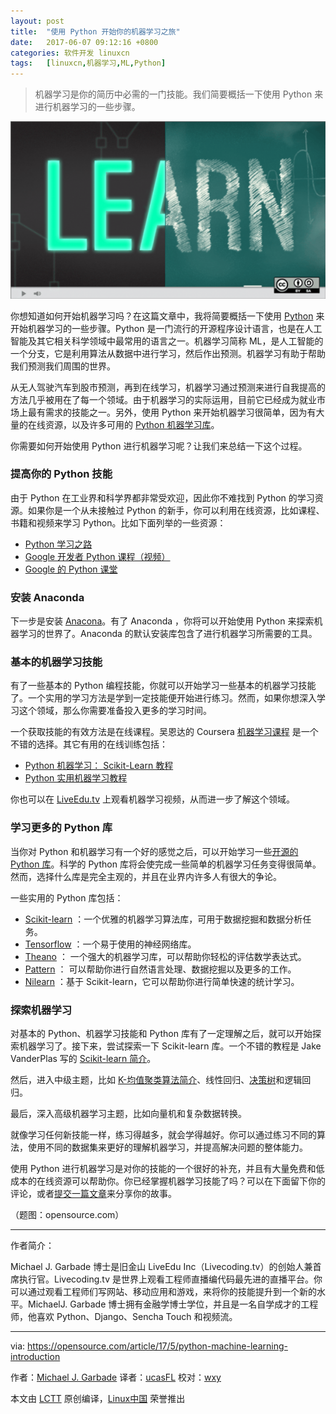 ```yaml
---
layout: post
title:	"使用 Python 开始你的机器学习之旅"
date:	2017-06-07 09:12:16 +0800 
categories:	软件开发 linuxcn 
tags:	[linuxcn,机器学习,ML,Python]
---
```




> 
> 机器学习是你的简历中必需的一门技能。我们简要概括一下使用 Python 来进行机器学习的一些步骤。
> 
> 
> 


![Get started with machine learning using Python](/Asserts/Images/album/201706/07/091219dd15wiwukzlubid0.png "Get started with machine learning using Python")


你想知道如何开始机器学习吗？在这篇文章中，我将简要概括一下使用 [Python](https://opensource.com/article/17/2/3-top-machine-learning-libraries-python) 来开始机器学习的一些步骤。Python 是一门流行的开源程序设计语言，也是在人工智能及其它相关科学领域中最常用的语言之一。机器学习简称 ML，是人工智能的一个分支，它是利用算法从数据中进行学习，然后作出预测。机器学习有助于帮助我们预测我们周围的世界。


从无人驾驶汽车到股市预测，再到在线学习，机器学习通过预测来进行自我提高的方法几乎被用在了每一个领域。由于机器学习的实际运用，目前它已经成为就业市场上最有需求的技能之一。另外，使用 Python 来开始机器学习很简单，因为有大量的在线资源，以及许多可用的 [Python 机器学习库](https://opensource.com/article/17/2/3-top-machine-learning-libraries-python)。


你需要如何开始使用 Python 进行机器学习呢？让我们来总结一下这个过程。


### 提高你的 Python 技能


由于 Python 在工业界和科学界都非常受欢迎，因此你不难找到 Python 的学习资源。如果你是一个从未接触过 Python 的新手，你可以利用在线资源，比如课程、书籍和视频来学习 Python。比如下面列举的一些资源：


* [Python 学习之路](https://learnpythonthehardway.org/book/)
* [Google 开发者 Python 课程（视频）](https://www.youtube.com/playlist?list=PLfZeRfzhgQzTMgwFVezQbnpc1ck0I6CQl)
* [Google 的 Python 课堂](https://developers.google.com/edu/python/)


### 安装 Anaconda


下一步是安装 [Anacona](https://opensource.com/tags/javascript?src=programming_resource_menu)。有了 Anaconda ，你将可以开始使用 Python 来探索机器学习的世界了。Anaconda 的默认安装库包含了进行机器学习所需要的工具。


### 基本的机器学习技能


有了一些基本的 Python 编程技能，你就可以开始学习一些基本的机器学习技能了。一个实用的学习方法是学到一定技能便开始进行练习。然而，如果你想深入学习这个领域，那么你需要准备投入更多的学习时间。


一个获取技能的有效方法是在线课程。吴恩达的 Coursera [机器学习课程](https://www.coursera.org/learn/machine-learning) 是一个不错的选择。其它有用的在线训练包括：


* [Python 机器学习： Scikit-Learn 教程](https://www.datacamp.com/community/tutorials/machine-learning-python#gs.HfAvLRs)
* [Python 实用机器学习教程](https://pythonprogramming.net/machine-learning-tutorial-python-introduction/)


你也可以在 [LiveEdu.tv](https://www.liveedu.tv/) 上观看机器学习视频，从而进一步了解这个领域。


### 学习更多的 Python 库


当你对 Python 和机器学习有一个好的感觉之后，可以开始学习一些[开源的 Python 库](https://opensource.com/article/17/5/4-practical-python-libraries)。科学的 Python 库将会使完成一些简单的机器学习任务变得很简单。然而，选择什么库是完全主观的，并且在业界内许多人有很大的争论。


一些实用的 Python 库包括：


* [Scikit-learn](http://scikit-learn.org/stable/) ：一个优雅的机器学习算法库，可用于数据挖掘和数据分析任务。
* [Tensorflow](https://opensource.com/article/17/2/machine-learning-projects-tensorflow-raspberry-pi) ：一个易于使用的神经网络库。
* [Theano](http://deeplearning.net/software/theano/) ： 一个强大的机器学习库，可以帮助你轻松的评估数学表达式。
* [Pattern](https://github.com/clips/pattern) ： 可以帮助你进行自然语言处理、数据挖掘以及更多的工作。
* [Nilearn](https://github.com/nilearn/nilearn) ：基于 Scikit-learn，它可以帮助你进行简单快速的统计学习。


### 探索机器学习


对基本的 Python、机器学习技能和 Python 库有了一定理解之后，就可以开始探索机器学习了。接下来，尝试探索一下 Scikit-learn 库。一个不错的教程是 Jake VanderPlas 写的 [Scikit-learn 简介](http://nbviewer.jupyter.org/github/donnemartin/data-science-ipython-notebooks/blob/master/scikit-learn/scikit-learn-intro.ipynb)。


然后，进入中级主题，比如 [K-均值聚类算法简介](https://www.datascience.com/blog/introduction-to-k-means-clustering-algorithm-learn-data-science-tutorials)、线性回归、[决策树](http://machinelearningmastery.com/implement-decision-tree-algorithm-scratch-python/)和逻辑回归。


最后，深入高级机器学习主题，比如向量机和复杂数据转换。


就像学习任何新技能一样，练习得越多，就会学得越好。你可以通过练习不同的算法，使用不同的数据集来更好的理解机器学习，并提高解决问题的整体能力。


使用 Python 进行机器学习是对你的技能的一个很好的补充，并且有大量免费和低成本的在线资源可以帮助你。你已经掌握机器学习技能了吗？可以在下面留下你的评论，或者[提交一篇文章](https://opensource.com/story)来分享你的故事。


（题图：opensource.com）




---


作者简介：


Michael J. Garbade 博士是旧金山 LiveEdu Inc（Livecoding.tv）的创始人兼首席执行官。Livecoding.tv 是世界上观看工程师直播编代码最先进的直播平台。你可以通过观看工程师们写网站、移动应用和游戏，来将你的技能提升到一个新的水平。MichaelJ. Garbade 博士拥有金融学博士学位，并且是一名自学成才的工程师，他喜欢 Python、Django、Sencha Touch 和视频流。




---


via: <https://opensource.com/article/17/5/python-machine-learning-introduction>


作者：[Michael J. Garbade](https://opensource.com/users/drmjg) 译者：[ucasFL](https://github.com/ucasFL) 校对：[wxy](https://github.com/wxy)


本文由 [LCTT](https://github.com/LCTT/TranslateProject) 原创编译，[Linux中国](https://linux.cn/) 荣誉推出
